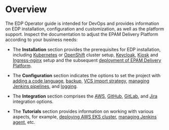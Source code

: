 # Overview

The EDP Operator guide is intended for DevOps and provides information on EDP installation, configuration and customization, as well as the platform support. Inspect the documentation to adjust the EPAM Delivery Platform
according to your business needs:


* The **Installation** section provides the prerequisites for EDP installation, including [Kubernetes](kubernetes-cluster-settings.md) or [OpenShift](openshift-cluster-settings.md) cluster setup,
[Keycloak](install-keycloak.md), [Kiosk](install-kiosk.md) and [Ingress-nginx](install-ingress-nginx.md) setup and the subsequent [deployment of EPAM Delivery Platform](install-edp.md).

* The **Configuration** section indicates the options to set the project with [adding a code language](add-other-code-language.md), [backup](restore-edp-with-velero.md), [VCS import strategy](import-strategy.md),
[managing Jenkins pipelines](overview-manage-jenkins-pipelines.md), and [logging](install-loki.md).

* The **Integration** section comprises the [AWS](enable-irsa.md), [GitHub](github-integration.md), [GitLab](gitlab-integration.md), and [Jira](jira-integration.md) integration options.

* The **Tutorials** section provides information on working with various aspects, for example, [deploying AWS EKS cluster](deploy-aws-eks.md), [managing Jenkins agent](add-jenkins-agent.md), etc.


